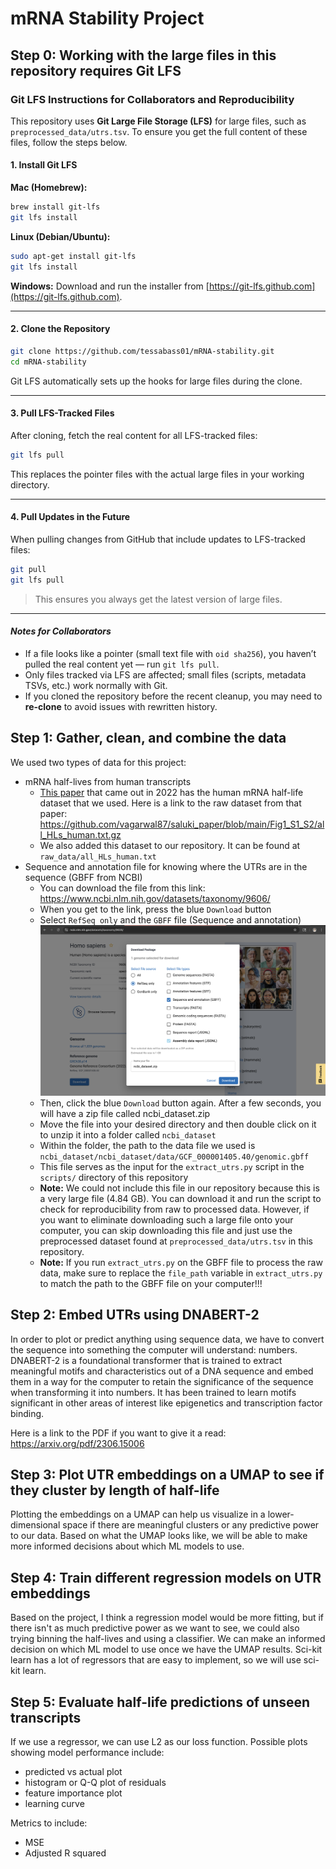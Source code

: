 # mRNA Stability Project

## Step 0: Working with the large files in this repository requires Git LFS

### Git LFS Instructions for Collaborators and Reproducibility

This repository uses **Git Large File Storage (LFS)** for large files, such as `preprocessed_data/utrs.tsv`. To ensure you get the full content of these files, follow the steps below.

#### 1. Install Git LFS

**Mac (Homebrew):**

```bash
brew install git-lfs
git lfs install
```

**Linux (Debian/Ubuntu):**

```bash
sudo apt-get install git-lfs
git lfs install
```

**Windows:**
Download and run the installer from [https://git-lfs.github.com](https://git-lfs.github.com).

---

#### 2. Clone the Repository

```bash
git clone https://github.com/tessabass01/mRNA-stability.git
cd mRNA-stability
```

Git LFS automatically sets up the hooks for large files during the clone.

---

#### 3. Pull LFS-Tracked Files

After cloning, fetch the real content for all LFS-tracked files:

```bash
git lfs pull
```

This replaces the pointer files with the actual large files in your working directory.

---

#### 4. Pull Updates in the Future

When pulling changes from GitHub that include updates to LFS-tracked files:

```bash
git pull
git lfs pull
```

> This ensures you always get the latest version of large files.

---

#### *Notes for Collaborators*

* If a file looks like a pointer (small text file with `oid sha256`), you haven’t pulled the real content yet — run `git lfs pull`.
* Only files tracked via LFS are affected; small files (scripts, metadata TSVs, etc.) work normally with Git.
* If you cloned the repository before the recent cleanup, you may need to **re-clone** to avoid issues with rewritten history.


## Step 1: Gather, clean, and combine the data

We used two types of data for this project:
 - mRNA half-lives from human transcripts
    - [This paper](https://genomebiology.biomedcentral.com/articles/10.1186/s13059-022-02811-x#availability-of-data-and-materials) that came out in 2022 has the human mRNA half-life dataset that we used. Here is a link to the raw dataset from that paper: https://github.com/vagarwal87/saluki_paper/blob/main/Fig1_S1_S2/all_HLs_human.txt.gz   
    - We also added this dataset to our repository. It can be found at `raw_data/all_HLs_human.txt`
 - Sequence and annotation file for knowing where the UTRs are in the sequence (GBFF from NCBI)
    - You can download the file from this link: https://www.ncbi.nlm.nih.gov/datasets/taxonomy/9606/ 
    - When you get to the link, press the blue `Download` button
    - Select `RefSeq only` and the `GBFF` file (Sequence and annotation)
    ![NCBI File Download Guide Screenshot](ncbi_file_download_instructions.png "NCBI File Download Configuration")
    - Then, click the blue `Download` button again. After a few seconds, you will have a zip file called ncbi_dataset.zip
    - Move the file into your desired directory and then double click on it to unzip it into a folder called `ncbi_dataset`
    - Within the folder, the path to the data file we used is `ncbi_dataset/ncbi_dataset/data/GCF_000001405.40/genomic.gbff`
    - This file serves as the input for the `extract_utrs.py` script in the `scripts/` directory of this repository
    - **Note:** We could not include this file in our repository because this is a very large file (4.84 GB). You can download it and run the script to check for reproducibility from raw to processed data. However, if you want to eliminate downloading such a large file onto your computer, you can skip downloading this file and just use the preprocessed dataset found at `preprocessed_data/utrs.tsv` in this repository.
    - **Note:** If you run `extract_utrs.py` on the GBFF file to process the raw data, make sure to replace the `file_path` variable in `extract_utrs.py` to match the path to the GBFF file on your computer!!!


## Step 2: Embed UTRs using DNABERT-2

In order to plot or predict anything using sequence data, we have to convert the sequence into something the computer will understand: numbers. DNABERT-2 is a foundational transformer that is trained to extract meaningful motifs and characteristics out of a DNA sequence and embed them in a way for the computer to retain the significance of the sequence when transforming it into numbers. It has been trained to learn motifs significant in other areas of interest like epigenetics and transcription factor binding.

Here is a link to the PDF if you want to give it a read: https://arxiv.org/pdf/2306.15006

## Step 3: Plot UTR embeddings on a UMAP to see if they cluster by length of half-life

Plotting the embeddings on a UMAP can help us visualize in a lower-dimensional space if there are meaningful clusters or any predictive power to our data. Based on what the UMAP looks like, we will be able to make more informed decisions about which ML models to use.

## Step 4: Train different regression models on UTR embeddings

Based on the project, I think a regression model would be more fitting, but if there isn't as much predictive power as we want to see, we could also trying binning the half-lives and using a classifier. We can make an informed decision on which ML model to use once we have the UMAP results. Sci-kit learn has a lot of regressors that are easy to implement, so we will use sci-kit learn.

## Step 5: Evaluate half-life predictions of unseen transcripts

If we use a regressor, we can use L2 as our loss function. Possible plots showing model performance include:
- predicted vs actual plot
- histogram or Q-Q plot of residuals
- feature importance plot
- learning curve

Metrics to include:
- MSE
- Adjusted R squared
